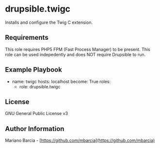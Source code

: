 drupsible.twigc
========================

Installs and configure the Twig C extension. 

Requirements
------------

This role requires PHP5 FPM (Fast Process Manager) to be present. 
This role can be used indepedently and does NOT require Drupsible to run.

Example Playbook
----------------

- name: twigc
  hosts: localhost
  become: True
  roles:
    - role: drupsible.twigc

License
-------

GNU General Public License v3

Author Information
------------------

Mariano Barcia - [https://github.com/mbarcia](https://github.com/mbarcia)
